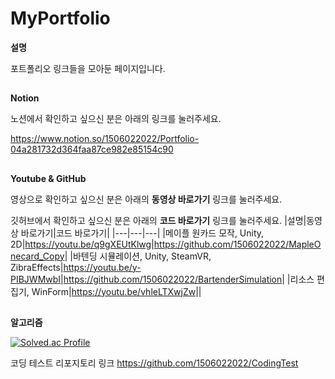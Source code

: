 # MyPortfolio


**설명**

포트폴리오 링크들을 모아둔 페이지입니다.

##
**Notion**

노션에서 확인하고 싶으신 분은 아래의 링크를 눌러주세요.

<https://www.notion.so/1506022022/Portfolio-04a281732d364faa87ce982e85154c90>

##
**Youtube & GitHub**

영상으로 확인하고 싶으신 분은 아래의 **동영상 바로가기** 링크를 눌러주세요.

깃허브에서 확인하고 싶으신 분은 아래의 **코드 바로가기** 링크를 눌러주세요.
|설명|동영상 바로가기|코드 바로가기|
|---|---|---|
|메이플 원카드 모작, Unity, 2D|<https://youtu.be/q9gXEUtKlwg>|<https://github.com/1506022022/MapleOnecard_Copy>|
|바텐딩 시뮬레이션, Unity, SteamVR, ZibraEffects|<https://youtu.be/y-PIBJWMwbI>|<https://github.com/1506022022/BartenderSimulation>|
|리소스 편집기, WinForm|<https://youtu.be/vhleLTXwjZw>||



##
**알고리즘**


[![Solved.ac Profile](http://mazassumnida.wtf/api/v2/generate_badge?boj=rlawpdnjs1998)](https://solved.ac/rlawpdnjs1998/)

코딩 테스트 리포지토리 링크
<https://github.com/1506022022/CodingTest>

